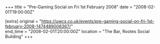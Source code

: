 +++
title = "Pre-Gaming Social on Fri 1st February 2008"
date = "2008-02-01T19:00:00Z"

[extra]
original = "https://uwcs.co.uk/events/pre-gaming-social-on-fri-1st-february-2008-1474489006367/"    
end_time = "2008-02-01T20:00:00Z"
location = "The Bar, Rootes Social Building"
+++



